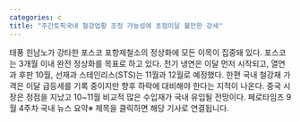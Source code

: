 ```yaml
---
categories: c
title: "주간토픽국내 철강업황 조정 가능성에 초점이달 불안한 강세"
---
```

태풍 힌남노가 강타한 포스코 포항제철소의 정상화에 모든 이목이 집중돼 있다. 포스코는 3개월 이내 완전 정상화를 목표로 하고 있다. 전기 냉연은 이달 먼저 시작되고, 열연과 후판 10월, 선재과 스테인리스(STS)는 11월과 12월로 예정했다. 한편 국내 철강재 가격은 이달 급등세를 기록 중이지만 향후 하락에 대비해야 한다는 지적이 나온다. 중국 시장은 정점을 지났고 10~11월 비교적 많은 수입재가 국내 유입될 전망이다. 페로타임즈 9월 4주차 국내 뉴스 요약※ 제목을 클릭하면 해당 기사로 연결됩니다.